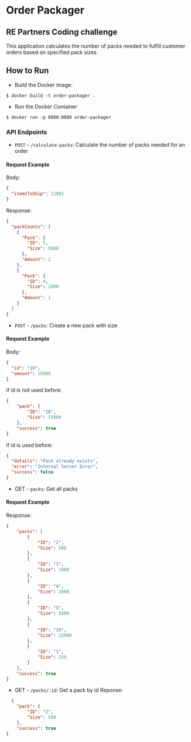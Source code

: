 # Order Packager
## RE Partners Coding challenge

This application calculates the number of packs needed to fulfill customer orders based on specified pack sizes


## How to Run
- Build the Docker image:
 ```
$ docker build -t order-packager .
```
- Run the Docker Container
```
$ docker run -p 8080:8080 order-packager
```

### API Endpoints

- `POST` - `/calculate-packs`: Calculate the number of packs needed for an order
#### Request Example
Body:
```json
{
  "itemsToShip": 12001
}
```
Response:
```json
{
  "packCounts": [
    {
      "Pack": {
        "ID": 5,
        "Size": 5000
      },
      "Amount": 2
    },
    {
      "Pack": {
        "ID": 4,
        "Size": 2000
      },
      "Amount": 1
    }
  ]
}
```

- `POST` - `/packs`: Create a new pack with size
#### Request Example
Body:
```json
{
  "id": "10",
  "amount": 15000
}
```
if id is not used before:
```json
{
    "pack": {
        "ID": "10",
        "Size": 15000
    },
    "success": true
}
```
if id is used before:
```json
{
  "details": "Pack already exists",
  "error": "Internal Server Error",
  "success": false
}
```

- GET - `packs`: Get all packs
#### Request Example
Response:
```json
{
    "packs": [
        {
            "ID": "2",
            "Size": 500
        },
        {
            "ID": "3",
            "Size": 1000
        },
        {
            "ID": "4",
            "Size": 2000
        },
        {
            "ID": "5",
            "Size": 5000
        },
        {
            "ID": "10",
            "Size": 15000
        },
        {
            "ID": "1",
            "Size": 250
        }
    ],
    "success": true
}
```
- GET - `/packs/:id`: Get a pack by id
Reponse:
```json
  {
    "pack": {
        "ID": "2",
        "Size": 500
    },
    "success": true
}
```